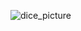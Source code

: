 ![dice_picture](https://user-images.githubusercontent.com/86185251/230765118-f4a4f0ef-9325-4877-ab95-849519327d7c.PNG)
